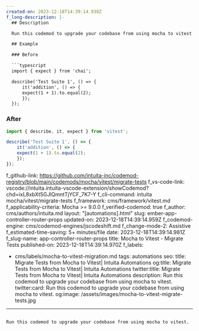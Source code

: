 ```yaml
---
created-on: 2023-12-18T14:39:14.938Z
f_long-description: |-
  ## Description

  Run this codemod to upgrade your codebase from using mocha to vitest.

  ## Example

  ### Before

  ```typescript
  import { expect } from 'chai';

  describe('Test Suite 1', () => {
      it('addition', () => {
      expect(1 + 1).to.equal(2);
      });
  });
  ```

  ### After

  ```typescript
  import { describe, it, expect } from 'vitest';

  describe('Test Suite 1', () => {
      it('addition', () => {
      expect(1 + 1).to.equal(2);
      });
  });
  ```
f_github-link: https://github.com/intuita-inc/codemod-registry/blob/main/codemods/mocha/vitest/migrate-tests
f_vs-code-link: vscode://intuita.intuita-vscode-extension/showCodemod?chd=ixL8xbXt5GJlQmntTjYCF_7K7-Y
f_cli-command: intuita mocha/vitest/migrate-tests
f_framework: cms/framework/vitest.md
f_applicability-criteria: Mocha  >= 9.0.0
f_verified-codemod: true
f_author: cms/authors/intuita.md
layout: "[automations].html"
slug: ember-app-controller-router-props
updated-on: 2023-12-18T14:39:14.959Z
f_codemod-engine: cms/codemod-engines/jscodeshift.md
f_change-mode-2: Assistive
f_estimated-time-saving: 5+ minutes/file
date: 2023-12-18T14:39:14.981Z
f_slug-name: app-controller-router-props
title: Mocha to Vitest - Migrate Tests
published-on: 2023-12-18T14:39:14.970Z
f_labels:
  - cms/labels/mocha-to-vitest-migration.md
tags: automations
seo:
  title: Migrate Tests from Mocha to Vitest| Intuita Automations
  og:title: Migrate Tests from Mocha to Vitest| Intuita Automations
  twitter:title: Migrate Tests from Mocha to Vitest| Intuita Automations
  description: Run this codemod to upgrade your codebase from using mocha to vitest.
  twitter:card: Run this codemod to upgrade your codebase from using mocha to vitest.
  og:image: /assets/images/mocha-to-vitest-migrate-tests.jpg
---
```

Run this codemod to upgrade your codebase from using mocha to vitest.